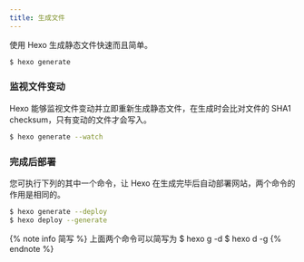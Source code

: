 ```yaml
---
title: 生成文件
---
```

使用 Hexo 生成静态文件快速而且简单。

``` bash
$ hexo generate
```

### 监视文件变动

Hexo 能够监视文件变动并立即重新生成静态文件，在生成时会比对文件的 SHA1 checksum，只有变动的文件才会写入。

``` bash
$ hexo generate --watch
```

### 完成后部署

您可执行下列的其中一个命令，让 Hexo 在生成完毕后自动部署网站，两个命令的作用是相同的。

``` bash
$ hexo generate --deploy
$ hexo deploy --generate
```

{% note info 简写 %}
上面两个命令可以简写为
$ hexo g -d
$ hexo d -g
{% endnote %}
